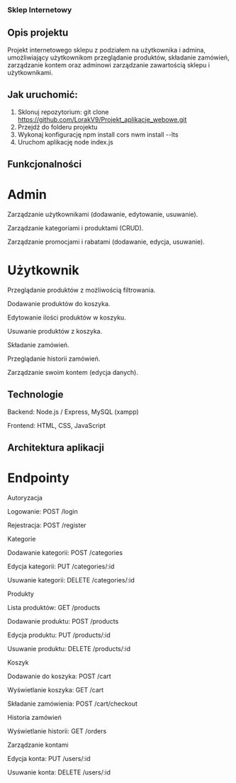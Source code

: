 ### Sklep Internetowy

## Opis projektu

Projekt internetowego sklepu z podziałem na użytkownika i admina, umożliwiający użytkownikom przeglądanie produktów, składanie zamówień, zarządzanie kontem oraz adminowi zarządzanie zawartością sklepu i użytkownikami.

## Jak uruchomić:
1. Sklonuj repozytorium:
git clone https://github.com/LorakV9/Projekt_aplikacje_webowe.git
2. Przejdź do folderu projektu
3. Wykonaj konfigurację
npm install cors
nwm install --lts
5. Uruchom aplikację
node index.js


## Funkcjonalności

# Admin

Zarządzanie użytkownikami (dodawanie, edytowanie, usuwanie).

Zarządzanie kategoriami i produktami (CRUD).

Zarządzanie promocjami i rabatami (dodawanie, edycja, usuwanie).

# Użytkownik

Przeglądanie produktów z możliwością filtrowania.

Dodawanie produktów do koszyka.

Edytowanie ilości produktów w koszyku.

Usuwanie produktów z koszyka.

Składanie zamówień.

Przeglądanie historii zamówień.

Zarządzanie swoim kontem (edycja danych).



## Technologie

Backend: Node.js / Express, MySQL (xampp)

Frontend: HTML, CSS, JavaScript


## Architektura aplikacji
# Endpointy

Autoryzacja

Logowanie: POST /login

Rejestracja: POST /register

Kategorie

Dodawanie kategorii: POST /categories

Edycja kategorii: PUT /categories/:id

Usuwanie kategorii: DELETE /categories/:id

Produkty

Lista produktów: GET /products

Dodawanie produktu: POST /products

Edycja produktu: PUT /products/:id

Usuwanie produktu: DELETE /products/:id

Koszyk

Dodawanie do koszyka: POST /cart

Wyświetlanie koszyka: GET /cart

Składanie zamówienia: POST /cart/checkout

Historia zamówień

Wyświetlanie historii: GET /orders

Zarządzanie kontami

Edycja konta: PUT /users/:id

Usuwanie konta: DELETE /users/:id

